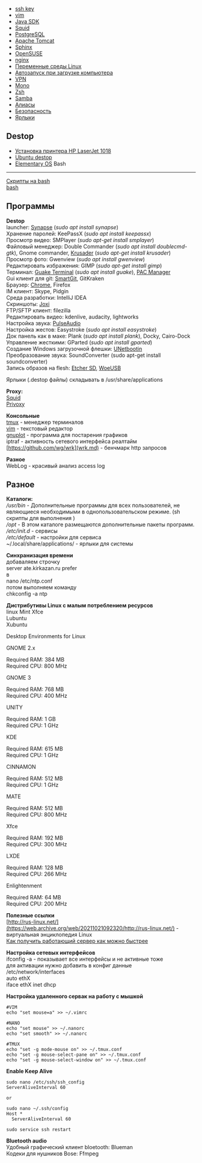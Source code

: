 
*   [ssh key](ssh-key.md)
*   [vim](vim.md)
*   [Java SDK](ustanovka-java-sdk-na-linux.md)
*   [Squid](squid.md)
*   [PostgreSQL](postgresql.md)
*   [Apache Tomcat](apache-tomcat.md)
*   [Sphinx](sphinx.md)
*   [OpenSUSE](opensuse.md)
*   [nginx](nginx.md)
*   [Переменные среды Linux](peremennye-sredy-linux.md)
*   [Автозапуск при загрузке компьютера](avtozapusk-pri-zagruzke-komputera.md)
*   [VPN](vpn.md)
*   [Mono](mono.md)
*   [Zsh](zsh.md)
*   [Samba](samba.md)
*   [Алиасы](alias.md)
*   [Безопасность](bezopasnost.md)
*   [Ярлыки](arlyki.md)

Destop
------

*   [Установка принтера HP LaserJet 1018](ustanovka-printera-hp-laserjet-1018.md)
*   [Ubuntu destop](ubuntu-destop.md)
*   [Elementary OS](elementary-os.md)
Bash
----

[Скрипты на bash](skripty-na-bash.md)  
[bash](bash.md)

Программы
---------

**Destop**  
launcher: [Synapse](synapse.md) (_sudo apt install synapse_)  
Хранение паролей: KeePassX (_sudo apt install keepassx_)  
Просмотр видео: SMPlayer (_sudo apt-get install smplayer_)  
Файловый менеджер: Double Commander (_sudo apt install doublecmd-gtk_), Gnome commander, [Krusader](https://web.archive.org/web/20211021092320/http://www.krusader.org/) (_sudo apt-get install krusader_)  
Просмотр фото: Gwenview (_sudo apt install gwenview_)  
Редактировать избражения: GIMP (_sudo apt-get install gimp_)  
Терминал: [Guake Terminal](guake-terminal.md) (_sudo apt install guake_), [PAC Manager](https://web.archive.org/web/20211021092320/https://sourceforge.net/projects/pacmanager/)  
Gui клиент для git: [SmartGit](https://web.archive.org/web/20211021092320/http://www.syntevo.com/smartgithg/welcome), GitKraken  
Браузер: [Chrome](chrome.md), Firefox  
IM клиент: Skype, Pidgin  
Среда разработки: IntelliJ IDEA  
Скриншоты: [Joxi](https://web.archive.org/web/20211021092320/http://joxi.ru/)  
FTP/SFTP клиент: filezilla  
Редактировать видео: kdenlive, audacity, lightworks  
Настройка звука: [PulseAudio](pulseaudio.md)  
Настройка жестов: Easystroke (_sudo apt install easystroke_)  
Док панель как в маке: Plank (_sudo apt install plank_), Docky, Cairo-Dock  
Управление жесткими: GParted (_sudo apt install gparted_)  
Cоздание Windows загрузочной флешки: [UNetbootin](https://web.archive.org/web/20211021092320/http://unetbootin.github.io/linux_download.html/)  
Преобразование звука: SoundConverter (sudo apt-get install soundconverter)  
Запись образов на flesh: [Etcher SD](https://web.archive.org/web/20211021092320/https://etcher.io/), [WoeUSB](https://web.archive.org/web/20211021092320/https://github.com/slacka/WoeUSB/releases)

Ярлыки (.destop файлы) складывать в /usr/share/applications

**Proxy:**  
[Squid](squid.md)  
[Privoxy](privoxy.md)

**Консольные**  
[tmux](tmux.md) - менеджер терминалов  
[vim](vim.md) - текстовый редактор  
[gnuplot](gnuplot.md) - программа для постарения графиков  
iptraf - активность сетевого интерфейса реалтайм  
[https://github.com/wg/wrk](wrk.md) - бенчмарк http запросов

**Разное**  
WebLog - красивый анализ access log

Разное
------

**Каталоги:**  
_/usr/bin_ - Дополнительные программы для всех пользователей, не являющиеся необходимыми в однопользовательском режиме. (sh скрипты для выполнения )  
_/opt_ - В этом каталоге размещаются дополнительные пакеты программ.  
_/etc/init.d_ - сервисы  
_/etc/default_ - настройки для сервиса  
~/.local/share/applications/ - ярлыки для системы

**Синхранизация времени**  
добаваляем строчку  
server ate.kirkazan.ru prefer  
в  
nano /etc/ntp.conf  
потом выполняем команду  
chkconfig -a ntp

**Дистрибутивы Linux с малым потреблением ресурсов**  
linux Mint Xfce  
Lubuntu  
Xubuntu

Desktop Environments for Linux

GNOME 2.x

Required RAM: 384 MB  
Required CPU: 800 MHz

GNOME 3

Required RAM: 768 MB  
Required CPU: 400 MHz

UNITY

Required RAM: 1 GB  
Required CPU: 1 GHz

KDE

Required RAM: 615 MB  
Required CPU: 1 GHz

CINNAMON

Required RAM: 512 MB  
Required CPU: 1 GHz

MATE

Required RAM: 512 MB  
Required CPU: 800 MHz

Xfce

Required RAM: 192 MB  
Required CPU: 300 MHz

LXDE

Required RAM: 128 MB  
Required CPU: 266 MHz

Enlightenment

Required RAM: 64 MB  
Required CPU: 200 MHz

**Полезные ссылки**  
[http://rus-linux.net/](https://web.archive.org/web/20211021092320/http://rus-linux.net/) - виртуальная энциклопедия Linux  
[Как получить работающий сервер как можно быстрее](https://web.archive.org/web/20211021092320/http://ru.opensuse.org/Apache_Quickstart_HOWTO)

**Настройка сетевых интерфейсов**  
ifconfig -a - показывает все интерфейсы и не активные тоже  
для активации нужно добавить в конфиг данные  
/etc/network/interfaces  
auto ethX  
iface ethX inet dhcp

**Настройка удаленного сервак на работу с мышкой**

    #VIM
    echo "set mouse=a" >> ~/.vimrc
    
    #NANO
    echo "set mouse" >> ~/.nanorc
    echo "set smooth" >> ~/.nanorc
    
    #TMUX
    echo "set -g mode-mouse on" >> ~/.tmux.conf
    echo "set -g mouse-select-pane on" >> ~/.tmux.conf
    echo "set -g mouse-select-window on" >> ~/.tmux.conf

**Enable Keep Alive**

    sudo nano /etc/ssh/ssh_config
    ServerAliveInterval 60
    
    or
    
    sudo nano ~/.ssh/config
    Host *
      ServerAliveInterval 60
    
    sudo service ssh restart

**Bluetooth audio**  
Удобный графический клиент bloetooth: Blueman  
Кодеки для нушников Bose: Ffmpeg
